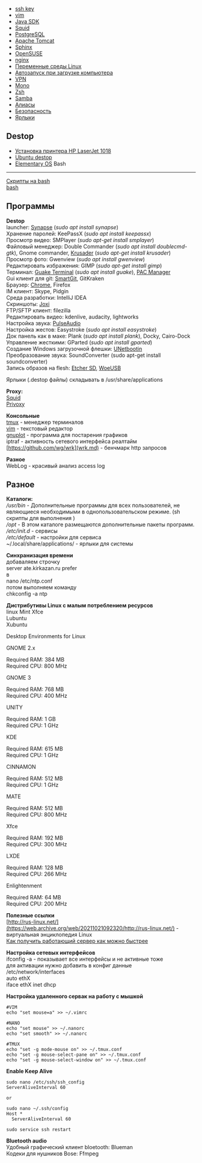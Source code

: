 
*   [ssh key](ssh-key.md)
*   [vim](vim.md)
*   [Java SDK](ustanovka-java-sdk-na-linux.md)
*   [Squid](squid.md)
*   [PostgreSQL](postgresql.md)
*   [Apache Tomcat](apache-tomcat.md)
*   [Sphinx](sphinx.md)
*   [OpenSUSE](opensuse.md)
*   [nginx](nginx.md)
*   [Переменные среды Linux](peremennye-sredy-linux.md)
*   [Автозапуск при загрузке компьютера](avtozapusk-pri-zagruzke-komputera.md)
*   [VPN](vpn.md)
*   [Mono](mono.md)
*   [Zsh](zsh.md)
*   [Samba](samba.md)
*   [Алиасы](alias.md)
*   [Безопасность](bezopasnost.md)
*   [Ярлыки](arlyki.md)

Destop
------

*   [Установка принтера HP LaserJet 1018](ustanovka-printera-hp-laserjet-1018.md)
*   [Ubuntu destop](ubuntu-destop.md)
*   [Elementary OS](elementary-os.md)
Bash
----

[Скрипты на bash](skripty-na-bash.md)  
[bash](bash.md)

Программы
---------

**Destop**  
launcher: [Synapse](synapse.md) (_sudo apt install synapse_)  
Хранение паролей: KeePassX (_sudo apt install keepassx_)  
Просмотр видео: SMPlayer (_sudo apt-get install smplayer_)  
Файловый менеджер: Double Commander (_sudo apt install doublecmd-gtk_), Gnome commander, [Krusader](https://web.archive.org/web/20211021092320/http://www.krusader.org/) (_sudo apt-get install krusader_)  
Просмотр фото: Gwenview (_sudo apt install gwenview_)  
Редактировать избражения: GIMP (_sudo apt-get install gimp_)  
Терминал: [Guake Terminal](guake-terminal.md) (_sudo apt install guake_), [PAC Manager](https://web.archive.org/web/20211021092320/https://sourceforge.net/projects/pacmanager/)  
Gui клиент для git: [SmartGit](https://web.archive.org/web/20211021092320/http://www.syntevo.com/smartgithg/welcome), GitKraken  
Браузер: [Chrome](chrome.md), Firefox  
IM клиент: Skype, Pidgin  
Среда разработки: IntelliJ IDEA  
Скриншоты: [Joxi](https://web.archive.org/web/20211021092320/http://joxi.ru/)  
FTP/SFTP клиент: filezilla  
Редактировать видео: kdenlive, audacity, lightworks  
Настройка звука: [PulseAudio](pulseaudio.md)  
Настройка жестов: Easystroke (_sudo apt install easystroke_)  
Док панель как в маке: Plank (_sudo apt install plank_), Docky, Cairo-Dock  
Управление жесткими: GParted (_sudo apt install gparted_)  
Cоздание Windows загрузочной флешки: [UNetbootin](https://web.archive.org/web/20211021092320/http://unetbootin.github.io/linux_download.html/)  
Преобразование звука: SoundConverter (sudo apt-get install soundconverter)  
Запись образов на flesh: [Etcher SD](https://web.archive.org/web/20211021092320/https://etcher.io/), [WoeUSB](https://web.archive.org/web/20211021092320/https://github.com/slacka/WoeUSB/releases)

Ярлыки (.destop файлы) складывать в /usr/share/applications

**Proxy:**  
[Squid](squid.md)  
[Privoxy](privoxy.md)

**Консольные**  
[tmux](tmux.md) - менеджер терминалов  
[vim](vim.md) - текстовый редактор  
[gnuplot](gnuplot.md) - программа для постарения графиков  
iptraf - активность сетевого интерфейса реалтайм  
[https://github.com/wg/wrk](wrk.md) - бенчмарк http запросов

**Разное**  
WebLog - красивый анализ access log

Разное
------

**Каталоги:**  
_/usr/bin_ - Дополнительные программы для всех пользователей, не являющиеся необходимыми в однопользовательском режиме. (sh скрипты для выполнения )  
_/opt_ - В этом каталоге размещаются дополнительные пакеты программ.  
_/etc/init.d_ - сервисы  
_/etc/default_ - настройки для сервиса  
~/.local/share/applications/ - ярлыки для системы

**Синхранизация времени**  
добаваляем строчку  
server ate.kirkazan.ru prefer  
в  
nano /etc/ntp.conf  
потом выполняем команду  
chkconfig -a ntp

**Дистрибутивы Linux с малым потреблением ресурсов**  
linux Mint Xfce  
Lubuntu  
Xubuntu

Desktop Environments for Linux

GNOME 2.x

Required RAM: 384 MB  
Required CPU: 800 MHz

GNOME 3

Required RAM: 768 MB  
Required CPU: 400 MHz

UNITY

Required RAM: 1 GB  
Required CPU: 1 GHz

KDE

Required RAM: 615 MB  
Required CPU: 1 GHz

CINNAMON

Required RAM: 512 MB  
Required CPU: 1 GHz

MATE

Required RAM: 512 MB  
Required CPU: 800 MHz

Xfce

Required RAM: 192 MB  
Required CPU: 300 MHz

LXDE

Required RAM: 128 MB  
Required CPU: 266 MHz

Enlightenment

Required RAM: 64 MB  
Required CPU: 200 MHz

**Полезные ссылки**  
[http://rus-linux.net/](https://web.archive.org/web/20211021092320/http://rus-linux.net/) - виртуальная энциклопедия Linux  
[Как получить работающий сервер как можно быстрее](https://web.archive.org/web/20211021092320/http://ru.opensuse.org/Apache_Quickstart_HOWTO)

**Настройка сетевых интерфейсов**  
ifconfig -a - показывает все интерфейсы и не активные тоже  
для активации нужно добавить в конфиг данные  
/etc/network/interfaces  
auto ethX  
iface ethX inet dhcp

**Настройка удаленного сервак на работу с мышкой**

    #VIM
    echo "set mouse=a" >> ~/.vimrc
    
    #NANO
    echo "set mouse" >> ~/.nanorc
    echo "set smooth" >> ~/.nanorc
    
    #TMUX
    echo "set -g mode-mouse on" >> ~/.tmux.conf
    echo "set -g mouse-select-pane on" >> ~/.tmux.conf
    echo "set -g mouse-select-window on" >> ~/.tmux.conf

**Enable Keep Alive**

    sudo nano /etc/ssh/ssh_config
    ServerAliveInterval 60
    
    or
    
    sudo nano ~/.ssh/config
    Host *
      ServerAliveInterval 60
    
    sudo service ssh restart

**Bluetooth audio**  
Удобный графический клиент bloetooth: Blueman  
Кодеки для нушников Bose: Ffmpeg
